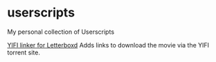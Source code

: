 # userscripts
My personal collection of Userscripts

[YIFI linker for Letterboxd](https://openuserjs.org/scripts/medicengonzo/YIFI_linker_for_Letterboxd)
Adds links to download the movie via the YIFI torrent site.
